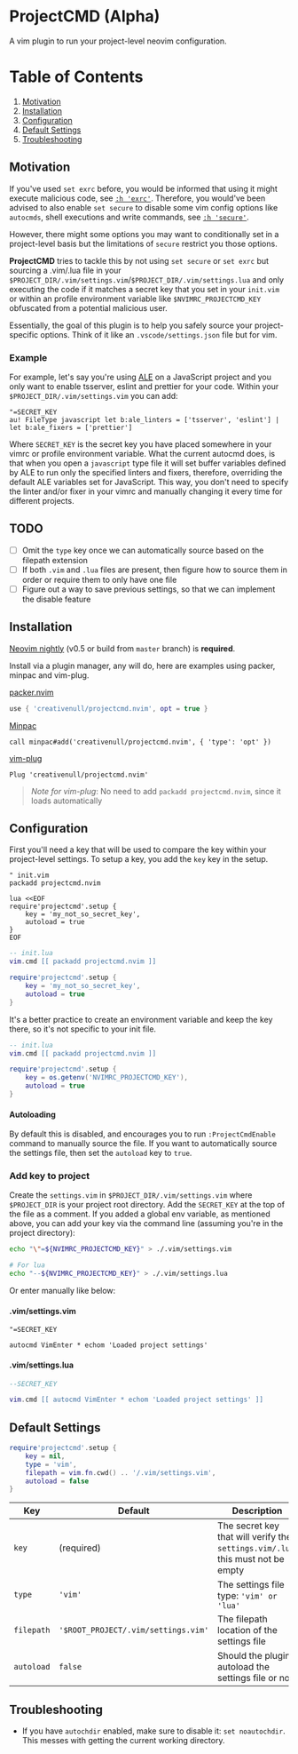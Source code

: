 # ProjectCMD (Alpha)

A vim plugin to run your project-level neovim configuration.

# Table of Contents

1. [Motivation](#motivation)
2. [Installation](#installation)
3. [Configuration](#configuration)
4. [Default Settings](#default-settings)
5. [Troubleshooting](#troubleshooting)

## Motivation

If you've used `set exrc` before, you would be informed that using it might execute malicious code, see
[`:h 'exrc'`][vim-exrc]. Therefore, you would've been advised to also enable `set secure` to disable some vim config
options like `autocmds`, shell executions and write commands, see [`:h 'secure'`][vim-secure].

However, there might some options you may want to conditionally set in a project-level basis but the limitations of
`secure` restrict you those options.

__ProjectCMD__ tries to tackle this by not using `set secure` or `set exrc` but sourcing a .vim/.lua file in
your `$PROJECT_DIR/.vim/settings.vim`/`$PROJECT_DIR/.vim/settings.lua` and only executing the code if it matches a
secret key that you set in your `init.vim` or within an profile environment variable like `$NVIMRC_PROJECTCMD_KEY`
obfuscated from a potential malicious user.

Essentially, the goal of this plugin is to help you safely source your project-specific options. Think of it like an
`.vscode/settings.json` file but for vim.

### Example

For example, let's say you're using [ALE][ale-plugin] on a JavaScript project and you only want to enable tsserver,
eslint and prettier for your code. Within your `$PROJECT_DIR/.vim/settings.vim` you can add:

```vim
"=SECRET_KEY
au! FileType javascript let b:ale_linters = ['tsserver', 'eslint'] | let b:ale_fixers = ['prettier']
```

Where `SECRET_KEY` is the secret key you have placed somewhere in your vimrc or profile environment variable. What the
current autocmd does, is that when you open a `javascript` type file it will set buffer variables defined by ALE to run
only the specified linters and fixers, therefore, overriding the default ALE variables set for JavaScript. This way, you
don't need to specify the linter and/or fixer in your vimrc and manually changing it every time for different projects.

## TODO

+ [ ] Omit the `type` key once we can automatically source based on the filepath extension
+ [ ] If both `.vim` and `.lua` files are present, then figure how to source them in order or require them to only have
one file
+ [ ] Figure out a way to save previous settings, so that we can implement the disable feature

## Installation

[Neovim nightly][nightly] (v0.5 or build from `master` branch) is __required__.

Install via a plugin manager, any will do, here are examples using packer, minpac and vim-plug.

[packer.nvim][packer]

```lua
use { 'creativenull/projectcmd.nvim', opt = true }
```

[Minpac][minpac]

```vim
call minpac#add('creativenull/projectcmd.nvim', { 'type': 'opt' })
```

[vim-plug][vim-plug]

```vim
Plug 'creativenull/projectcmd.nvim'
```

> _Note for vim-plug_: No need to add `packadd projectcmd.nvim`, since it loads automatically

## Configuration

First you'll need a key that will be used to compare the key within your project-level settings. To setup a key, you
add the `key` key in the setup.

```vim
" init.vim
packadd projectcmd.nvim

lua <<EOF
require'projectcmd'.setup {
    key = 'my_not_so_secret_key',
    autoload = true
}
EOF
```

```lua
-- init.lua
vim.cmd [[ packadd projectcmd.nvim ]]

require'projectcmd'.setup {
    key = 'my_not_so_secret_key',
    autoload = true
}
```

It's a better practice to create an environment variable and keep the key there, so it's not specific to your init file.

```lua
-- init.lua
vim.cmd [[ packadd projectcmd.nvim ]]

require'projectcmd'.setup {
    key = os.getenv('NVIMRC_PROJECTCMD_KEY'),
    autoload = true
}
```

#### Autoloading

By default this is disabled, and encourages you to run `:ProjectCmdEnable` command to manually source the file. If you
want to automatically source the settings file, then set the `autoload` key to `true`.

### Add key to project

Create the `settings.vim` in `$PROJECT_DIR/.vim/settings.vim` where `$PROJECT_DIR` is your project root directory.
Add the `SECRET_KEY` at the top of the file as a comment. If you added a global env variable, as mentioned above, you
can add your key via the command line (assuming you're in the project directory):

```sh
echo "\"=${NVIMRC_PROJECTCMD_KEY}" > ./.vim/settings.vim

# For lua
echo "--${NVIMRC_PROJECTCMD_KEY}" > ./.vim/settings.lua
```

Or enter manually like below:

#### .vim/settings.vim

```vim
"=SECRET_KEY

autocmd VimEnter * echom 'Loaded project settings'
```

#### .vim/settings.lua

```lua
--SECRET_KEY

vim.cmd [[ autocmd VimEnter * echom 'Loaded project settings' ]]
```

## Default Settings

```lua
require'projectcmd'.setup {
    key = nil,
    type = 'vim',
    filepath = vim.fn.cwd() .. '/.vim/settings.vim',
    autoload = false
}
```

Key | Default | Description
----|---------|------------
`key` | (required) | The secret key that will verify the `settings.vim/.lua`, this must not be empty
`type` | `'vim'` | The settings file type: `'vim' or 'lua'`
`filepath` | `'$ROOT_PROJECT/.vim/settings.vim'` | The filepath location of the settings file
`autoload` | `false` | Should the plugin autoload the settings file or not

## Troubleshooting

+ If you have `autochdir` enabled, make sure to disable it: `set noautochdir`. This messes with getting the current
working directory.

[nightly]: https://github.com/neovim/neovim/releases/tag/nightly
[packer]: https://github.com/wbthomason/packer.nvim
[minpac]: https://github.com/k-takata/minpac
[vim-plug]: https://github.com/junegunn/vim-plug
[ale-plugin]: https://github.com/dense-analysis/ale
[vim-exrc]: https://vimhelp.org/options.txt.html#'exrc'
[vim-secure]: https://vimhelp.org/options.txt.html#'secure'
